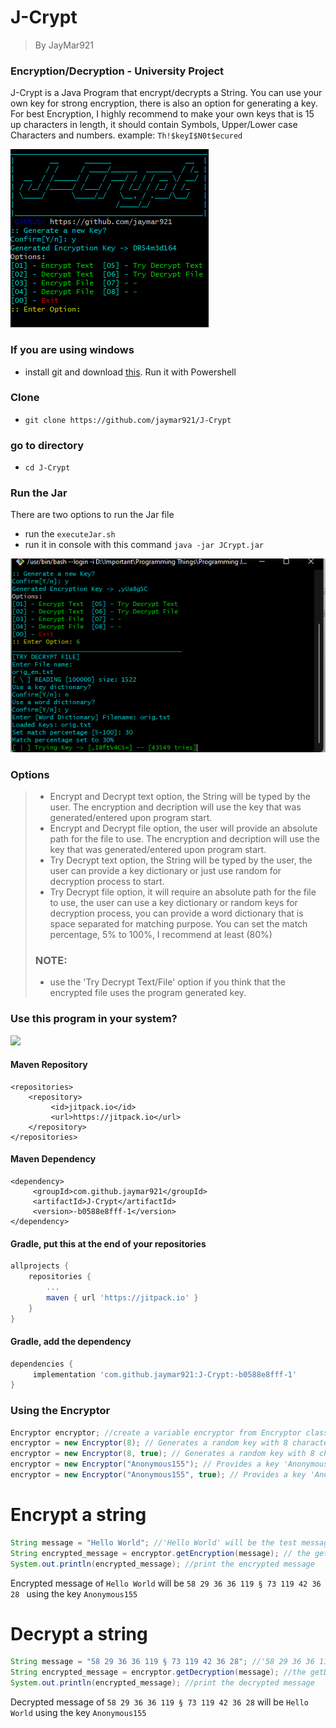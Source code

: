 # J-Crypt
> By JayMar921
### Encryption/Decryption - University Project
J-Crypt is a Java Program that encrypt/decrypts a String. You can use your own key for strong encryption, there is also an option for generating a key.
For best Encryption, I highly recommend to make your own keys that is 15 up characters in length, it should contain Symbols, Upper/Lower case Characters and numbers. example: `Th!$keyI$N0t$ecured`

![Figure 1-1](Documentation/Options.png "Options")
### If you are using windows
- install git and download [this](https://www.mediafire.com/file/c7q8ei1rrf4uazp/executeJarWindows.ps1/file). Run it with Powershell
### Clone
- `git clone https://github.com/jaymar921/J-Crypt`
### go to directory
- `cd J-Crypt`
### Run the Jar
There are two options to run the Jar file
- run the `executeJar.sh` 
- run it in console with this command `java -jar JCrypt.jar`

![Figure 1-1](Documentation/Try_Decrypt_File.png "Decrypt File")

### Options
> - Encrypt and Decrypt text option, the String will be typed by the user. The encryption and decription will use the key that was generated/entered upon program start.
> - Encrypt and Decrypt file option, the user will provide an absolute path for the file to use. The encryption and decription will use the key that was generated/entered upon program start.
> - Try Decrypt text option, the String will be typed by the user, the user can provide a key dictionary or just use random for decryption process to start.
> - Try Decrypt file option, it will require an absolute path for the file to use, the user can use a key dictionary or random keys for decryption process, you can provide a word dictionary that is space separated for matching purpose. You can set the match percentage, 5% to 100%, I recommend at least (80%)
> ### NOTE:
> - use the 'Try Decrypt Text/File' option if you think that the encrypted file uses the program generated key.
### Use this program in your system?
[![](https://jitpack.io/v/jaymar921/J-Crypt.svg)](https://jitpack.io/#jaymar921/J-Crypt)
#### Maven Repository
```maven
<repositories>
	<repository>
		 <id>jitpack.io</id>
		 <url>https://jitpack.io</url>
	</repository>
</repositories>
  ```
#### Maven Dependency
```maven
<dependency>
	 <groupId>com.github.jaymar921</groupId>
	 <artifactId>J-Crypt</artifactId>
	 <version>-b0588e8fff-1</version>
</dependency>
```
#### Gradle, put this at the end of your repositories
```gradle
allprojects {
	repositories {
		...
		maven { url 'https://jitpack.io' }
	}
}
```
#### Gradle, add the dependency
```gradle
dependencies {
	 implementation 'com.github.jaymar921:J-Crypt:-b0588e8fff-1'
}
```
### Using the Encryptor
```java
Encryptor encryptor; //create a variable encryptor from Encryptor class
encryptor = new Encryptor(8); // Generates a random key with 8 characters, it prompts when it generates a key
encryptor = new Encryptor(8, true); // Generates a random key with 8 characters, it will not prompt when it generates a key
encryptor = new Encryptor("Anonymous155"); // Provides a key 'Anonymous155', the program promts if it's a good key else it will generate a random
encryptor = new Encryptor("Anonymous155", true); // Provides a key 'Anonymous155', the program will not prompt if its a good key, it will not generate a random key
```
# Encrypt a string
```java
String message = "Hello World"; //'Hello World' will be the test message to encrypt
String encrypted_message = encryptor.getEncryption(message); // the getEncryption(str) returns the encrypted value from the string argument
System.out.println(encrypted_message); //print the encrypted message
```
Encrypted message of `Hello World` will be `58 29 36 36 119 § 73 119 42 36 28 ` using the key `Anonymous155`
# Decrypt a string
```java
String message = "58 29 36 36 119 § 73 119 42 36 28"; //'58 29 36 36 119 § 73 119 42 36 28' will be the test message to decrypt
String encrypted_message = encryptor.getDecryption(message); //the getDecryption(str) returns the decrypted value from the string argument
System.out.println(encrypted_message); //print the decrypted message
```
Decrypted message of `58 29 36 36 119 § 73 119 42 36 28` will be `Hello World` using the key `Anonymous155`
